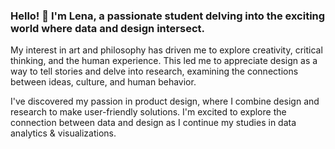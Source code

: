 

### Hello! 👋 I'm Lena, a passionate student delving into the exciting world where data and design intersect.

My interest in art and philosophy has driven me to explore creativity, critical thinking, and the human experience. This led me to appreciate design as a way to tell stories and delve into research, examining the connections between ideas, culture, and human behavior.

I've discovered my passion in product design, where I combine design and research to make user-friendly solutions. I'm excited to explore the connection between data and design as I continue my studies in data analytics & visualizations.




